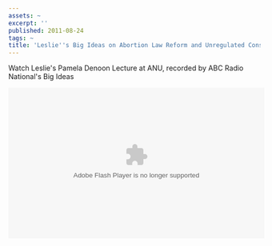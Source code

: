 ```yaml
---
assets: ~
excerpt: ''
published: 2011-08-24
tags: ~
title: 'Leslie''s Big Ideas on Abortion Law Reform and Unregulated Conscientious Objection '
---
```

Watch Leslie's Pamela Denoon Lecture at ANU, recorded by ABC Radio National's Big Ideas

<object width="512" height="302" type="application/x-shockwave-flash" data="http://www.abc.net.au/res/libraries/cinerama2/cineramaEmbed.swf?version=2.0"><param name="movie" value="http://www.abc.net.au/res/libraries/cinerama2/cineramaEmbed.swf?version=2.0"></param><param name="allowfullscreen" value="true"></param><param name="allowscriptaccess" value="always"></param><param name="flashvars" value="src=rtmp://cp44823.edgefcs.net/ondemand/flash/tv/streams/bigideas/anu_lesliecannold_full_hi.flv&amp;width=512&amp;height=288&amp;imageURL=http://www.abc.net.au/tv/bigideas/browse/video_popup.htm?vidURL=/tv/bigideas/stories/2011/04/05/3181750-mediarss-full.xml&amp;title=Leslie Cannold on Abortion Law Reform&amp;pageURL=http://www.abc.net.au/tv/cinerama2"></param></object>